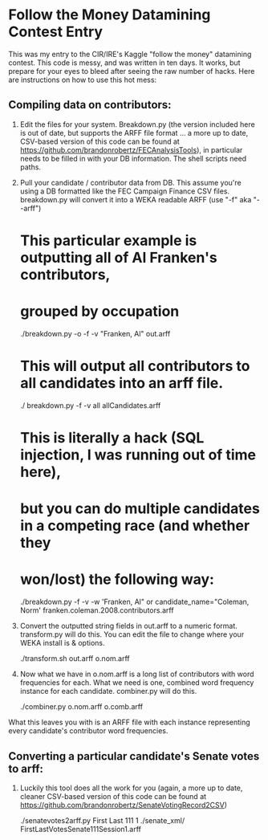 Follow the Money Datamining Contest Entry
=========================================

This was my entry to the CIR/IRE's Kaggle "follow the money" datamining contest. This code is messy, and was written in ten days. It works, but prepare for your eyes to bleed after seeing the raw number of hacks. Here are instructions on how to use this hot mess:

## Compiling data on contributors:

1) Edit the files for your system. Breakdown.py (the version included here is out of date, but supports the ARFF file format ... a more up to date, CSV-based version of this code can be found at https://github.com/brandonrobertz/FECAnalysisTools), in particular needs to be filled in with your DB information. The shell scripts need paths.

2) Pull your candidate / contributor data from DB. This assume you're using a DB formatted like the FEC Campaign Finance CSV files. breakdown.py will convert it into a WEKA readable ARFF (use "-f" aka "--arff") 

    # This particular example is outputting all of Al Franken's contributors,
    # grouped by occupation 
    ./breakdown.py -o -f -v "Franken, Al" out.arff

    # This will output all contributors to all candidates into an arff file.
    ./ breakdown.py -f -v all allCandidates.arff

    # This is literally a hack (SQL injection, I was running out of time here),
    # but you can do multiple candidates in a competing race (and whether they
    # won/lost) the following way:
    ./breakdown.py -f -v -w 'Franken, Al" or candidate_name="Coleman, Norm' franken.coleman.2008.contributors.arff

3) Convert the outputted string fields in out.arff to a numeric format. transform.py will do this. You can edit the file to change where your WEKA install is & options.

    ./transform.sh out.arff o.nom.arff

4) Now what we have in o.nom.arff is a long list of contributors with word frequencies for each. What we need is one, combined word frequency instance for each candidate. combiner.py will do this.

    ./combiner.py o.nom.arff o.comb.arff

What this leaves you with is an ARFF file with each instance representing every candidate's contributor word frequencies. 

## Converting a particular candidate's Senate votes to arff:

1) Luckily this tool does all the work for you (again, a more up to date, cleaner CSV-based version of this code can be found at https://github.com/brandonrobertz/SenateVotingRecord2CSV)

    ./senatevotes2arff.py First Last 111 1 ./senate_xml/ FirstLastVotesSenate111Session1.arff
